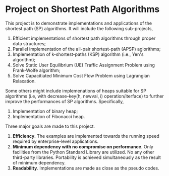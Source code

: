 # Project on Shortest Path Algorithms

This project is to demonstrate implementations and applications of the shortest path (SP) algorithms. It will include the following sub-projects,

1. Efficient implementations of shortest path algorithms through proper data structures;
2. Parallel implementation of the all-pair shortest-path (APSP) aglorithms;
3. Implementation of k-shortest-paths (KSP) algorithm (i.e., Yen's algorithm);
4. Solve Static User Equilibrium (UE) Traffic Assignment Problem using Frank-Wolfe algorithm;
5. Solve Capacitiated Minimum Cost Flow Problem using Lagrangian Relaxation.

Some others might include implemenations of heaps suitable for SP algorithms (i.e, with decrease-key(h, newval, i) operation/iterface) to further improve the performances of SP algorithms. Specifically, 

1. Implementation of binary heap;
2. Implementation of Fibonacci heap.

Three major goals are made to this project.

1.	**Efficiency**. The examples are implemented towards the running speed required by enterprise-level applications. 
2.	**Minimum dependency with no compromise on performance**. Only facilities from the Python Standard Library are utilized. No any other third-party libraries. Portability is achieved simultaneously as the result of minimum dependency.
3.	**Readability**. Implementations are made as close as the pseudo codes. 